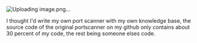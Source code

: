 ![Uploading image.png…]()


I thought I'd write my own port scanner with my own knowledge base, the source code of the original portscanner on my github only contains about 30 percent of my code, the rest being someone elses code. 
